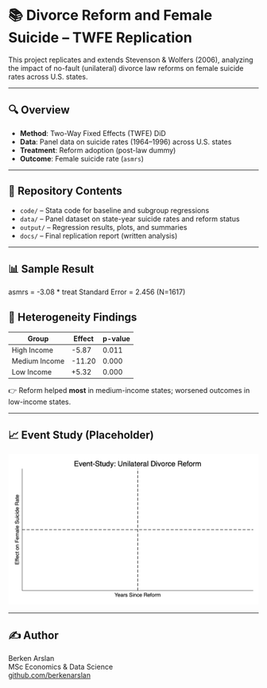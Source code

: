 # 📚 Divorce Reform and Female Suicide – TWFE Replication

This project replicates and extends Stevenson & Wolfers (2006), analyzing the impact of no-fault (unilateral) divorce law reforms on female suicide rates across U.S. states.

---

## 🔍 Overview

- **Method**: Two-Way Fixed Effects (TWFE) DiD  
- **Data**: Panel data on suicide rates (1964–1996) across U.S. states  
- **Treatment**: Reform adoption (post-law dummy)  
- **Outcome**: Female suicide rate (`asmrs`)

---

## 📁 Repository Contents

- `code/` – Stata code for baseline and subgroup regressions  
- `data/` – Panel dataset on state-year suicide rates and reform status  
- `output/` – Regression results, plots, and summaries  
- `docs/` – Final replication report (written analysis)

---

## 📊 Sample Result

asmrs = -3.08 * treat
Standard Error = 2.456 (N=1617)


## 🔬 Heterogeneity Findings

| Group | Effect | p-value |
|-------|--------|---------|
| High Income | -5.87 | 0.011 |
| Medium Income | -11.20 | 0.000 |
| Low Income | +5.32 | 0.000 |

👉 Reform helped **most** in medium-income states; worsened outcomes in low-income states.

---

## 📈 Event Study (Placeholder)

![Event Study](output/event_study_plot.png)

---

## ✍️ Author

Berken Arslan  
MSc Economics & Data Science  
[github.com/berkenarslan](https://github.com/berkenarslan)

